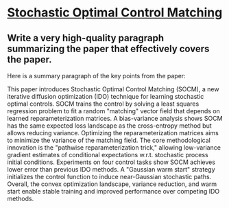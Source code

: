 # [Stochastic Optimal Control Matching](https://arxiv.org/abs/2312.02027)

## Write a very high-quality paragraph summarizing the paper that effectively covers the paper.

 Here is a summary paragraph of the key points from the paper:

This paper introduces Stochastic Optimal Control Matching (SOCM), a new iterative diffusion optimization (IDO) technique for learning stochastic optimal controls. SOCM trains the control by solving a least squares regression problem to fit a random "matching" vector field that depends on learned reparameterization matrices. A bias-variance analysis shows SOCM has the same expected loss landscape as the cross-entropy method but allows reducing variance. Optimizing the reparameterization matrices aims to minimize the variance of the matching field. The core methodological innovation is the "pathwise reparameterization trick," allowing low-variance gradient estimates of conditional expectations w.r.t. stochastic process initial conditions. Experiments on four control tasks show SOCM achieves lower error than previous IDO methods. A "Gaussian warm start" strategy initializes the control function to induce near-Gaussian stochastic paths. Overall, the convex optimization landscape, variance reduction, and warm start enable stable training and improved performance over competing IDO methods.
